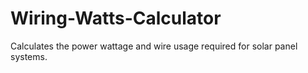 # Wiring-Watts-Calculator
Calculates the power wattage and wire usage required for solar panel systems.
